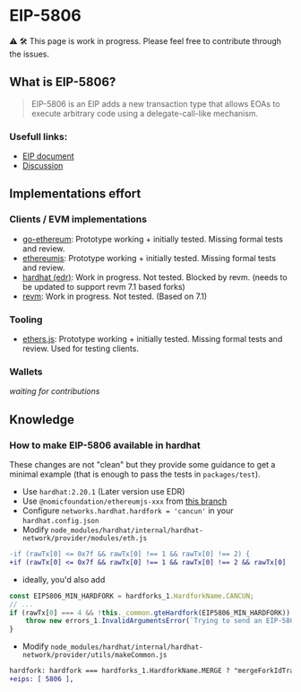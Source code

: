 # EIP-5806

:warning: :hammer_and_wrench: This page is work in progress. Please feel free to contribute through the issues.

## What is EIP-5806?

> EIP-5806 is an EIP adds a new transaction type that allows EOAs to execute arbitrary code using a delegate-call-like mechanism.

### Usefull links:

- [EIP document](https://eips.ethereum.org/EIPS/eip-5806)
- [Discussion](https://ethereum-magicians.org/t/eip-5806-delegate-transaction/11409)

## Implementations effort

### Clients / EVM implementations

- [go-ethereum](https://github.com/ethereum/go-ethereum/pull/28997): Prototype working + initially tested. Missing formal tests and review.
- [ethereumjs](https://github.com/ethereumjs/ethereumjs-monorepo/pull/3312): Prototype working + initially tested. Missing formal tests and review.
- [hardhat (edr)](https://github.com/Amxx/hardhat/tree/features/eip-5806): Work in progress. Not tested. Blocked by revm. (needs to be updated to support revm 7.1 based forks)
- [revm](https://github.com/bluealloy/revm/pull/1184): Work in progress. Not tested. (Based on 7.1)

### Tooling

- [ethers.js](https://github.com/ethers-io/ethers.js/pull/4638): Prototype working + initially tested. Missing formal tests and review. Used for testing clients.

### Wallets

*waiting for contributions*


## Knowledge

### How to make EIP-5806 available in hardhat

These changes are not "clean" but they provide some guidance to get a minimal example (that is enough to pass the tests in `packages/test`).

- Use `hardhat:2.20.1` (Later version use EDR)
- Use `@nomicfoundation/ethereumjs-xxx` from [this branch](https://github.com/Amxx/ethereumjs-monorepo/tree/features/eip-5806-nomiclabs)
- Configure `networks.hardhat.hardfork = 'cancun'` in your `hardhat.config.json`
- Modify `node_modules/hardhat/internal/hardhat-network/provider/modules/eth.js`
```diff
-if (rawTx[0] <= 0x7f && rawTx[0] !== 1 && rawTx[0] !== 2) {
+if (rawTx[0] <= 0x7f && rawTx[0] !== 1 && rawTx[0] !== 2 && rawTx[0] !== 4) {
```
  - ideally, you'd also add
```javascript
const EIP5806_MIN_HARDFORK = hardforks_1.HardforkName.CANCUN;
// ...
if (rawTx[0] === 4 && !this._common.gteHardfork(EIP5806_MIN_HARDFORK)) {
    throw new errors_1.InvalidArgumentsError(`Trying to send an EIP-5806 transaction but they are not supported by the current hard fork. You can use them by running Hardhat Network with 'hardfork' ${EIP5806_MIN_HARDFORK} or later.`);
}
```
- Modify `node_modules/hardhat/internal/hardhat-network/provider/utils/makeCommon.js`
```diff
hardfork: hardfork === hardforks_1.HardforkName.MERGE ? "mergeForkIdTransition" : hardfork,
+eips: [ 5806 ],
```
